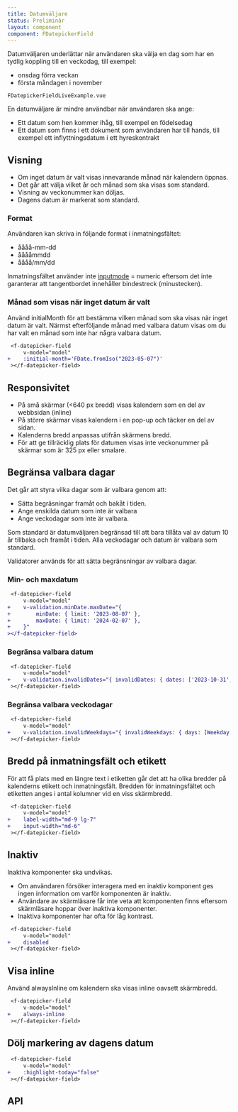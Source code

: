 ```yaml
---
title: Datumväljare
status: Preliminär
layout: component
component: FDatepickerField
---
```


Datumväljaren underlättar när användaren ska välja en dag som har en tydlig koppling till en veckodag, till exempel:

- onsdag förra veckan
- första måndagen i november

```import live-example test-id=live
FDatepickerFieldLiveExample.vue
```

En datumväljare är mindre användbar när användaren ska ange:

- Ett datum som hen kommer ihåg, till exempel en födelsedag
- Ett datum som finns i ett dokument som användaren har till hands, till exempel ett inflyttningsdatum i ett hyreskontrakt

## Visning

- Om inget datum är valt visas innevarande månad när kalendern öppnas.
- Det går att välja vilket år och månad som ska visas som standard.
- Visning av veckonummer kan döljas.
- Dagens datum är markerat som standard.

### Format

Användaren kan skriva in följande format i inmatningsfältet:

- åååå-mm-dd
- ååååmmdd
- åååå/mm/dd

Inmatningsfältet använder inte [inputmode](https://developer.mozilla.org/en-US/docs/Web/HTML/Global_attributes/inputmode) = numeric eftersom det inte garanterar att tangentbordet innehåller bindestreck (minustecken).

### Månad som visas när inget datum är valt

Använd initialMonth för att bestämma vilken månad som ska visas när inget datum är valt. Närmst efterföljande månad med valbara datum visas om du
har valt en månad som inte har några valbara datum.

```diff
 <f-datepicker-field
     v-model="model"
+    :initial-month='FDate.fromIso("2023-05-07")'
 ></f-datepicker-field>
```

## Responsivitet

- På små skärmar (<640 px bredd) visas kalendern som en del av webbsidan (inline)
- På större skärmar visas kalendern i en pop-up och täcker en del av sidan.
- Kalenderns bredd anpassas utifrån skärmens bredd.
- För att ge tillräcklig plats för datumen visas inte veckonummer på skärmar som är 325 px eller smalare.

## Begränsa valbara dagar

Det går att styra vilka dagar som är valbara genom att:

- Sätta begräsningar framåt och bakåt i tiden.
- Ange enskilda datum som inte är valbara
- Ange veckodagar som inte är valbara.

Som standard är datumväljaren begränsad till att bara tillåta val av datum 10 år tillbaka och framåt i tiden. Alla veckodagar och datum är valbara som standard.

Validatorer används för att sätta begränsningar av valbara dagar.

### Min- och maxdatum

```diff
 <f-datepicker-field
     v-model="model"
+    v-validation.minDate.maxDate="{
+        minDate: { limit: '2023-08-07' },
+        maxDate: { limit: '2024-02-07' },
+    }"
></f-datepicker-field>
```

### Begränsa valbara datum

```diff
 <f-datepicker-field
     v-model="model"
+    v-validation.invalidDates="{ invalidDates: { dates: ['2023-10-31', '2023-11-04'] }}"
 ></f-datepicker-field>
```

### Begränsa valbara veckodagar

```diff
 <f-datepicker-field
     v-model="model"
+    v-validation.invalidWeekdays="{ invalidWeekdays: { days: [Weekday.SATURDAY, Weekday.SUNDAY] }}"
 ></f-datepicker-field>
```

## Bredd på inmatningsfält och etikett

För att få plats med en längre text i etiketten går det att ha olika bredder på kalenderns etikett och inmatningsfält. Bredden för inmatningsfältet och etiketten anges i antal kolumner vid en viss skärmbredd.

```diff
 <f-datepicker-field
     v-model="model"
+    label-width="md-9 lg-7"
+    input-width="md-6"
 ></f-datepicker-field>
```

## Inaktiv

Inaktiva komponenter ska undvikas.

- Om användaren försöker interagera med en inaktiv komponent ges ingen information om varför komponenten är inaktiv.
- Användare av skärmläsare får inte veta att komponenten finns eftersom skärmläsare hoppar över inaktiva komponenter.
- Inaktiva komponenter har ofta för låg kontrast.

```diff
 <f-datepicker-field
     v-model="model"
+    disabled
 ></f-datepicker-field>
```

## Visa inline

Använd alwaysInline om kalendern ska visas inline oavsett skärmbredd.

```diff
 <f-datepicker-field
     v-model="model"
+    always-inline
 ></f-datepicker-field>
```

## Dölj markering av dagens datum

```diff
 <f-datepicker-field
     v-model="model"
+    :highlight-today="false"
 ></f-datepicker-field>
```

## API
